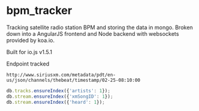 # bpm_tracker
Tracking satellite radio station BPM and storing the data in mongo.
Broken down into a AngularJS frontend and Node backend with websockets provided by koa.io.

Built for io.js v1.5.1

Endpoint tracked  
```HTTP
http://www.siriusxm.com/metadata/pdt/en-us/json/channels/thebeat/timestamp/02-25-08:10:00
```


```javascript
db.tracks.ensureIndex({'artists': 1});
db.stream.ensureIndex({'xmSongID': 1});
db.stream.ensureIndex({'heard': 1});
```